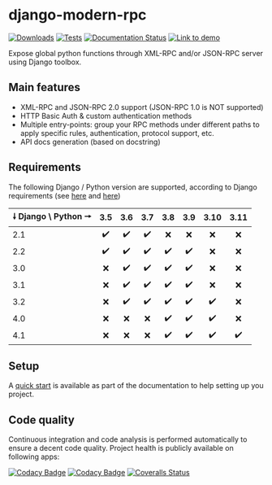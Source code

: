 # django-modern-rpc

[![Downloads](https://static.pepy.tech/personalized-badge/django-modern-rpc?period=total&units=international_system&left_color=grey&right_color=orange&left_text=Downloads)](https://pepy.tech/project/django-modern-rpc)
[![Tests](https://github.com/alorence/django-modern-rpc/actions/workflows/default.yml/badge.svg)](https://github.com/alorence/django-modern-rpc/actions/workflows/default.yml)
[![Documentation Status](https://readthedocs.org/projects/django-modern-rpc/badge/?version=latest)](https://django-modern-rpc.readthedocs.io/en/latest/?badge=main)
[![Link to demo](https://img.shields.io/badge/demo-online-informational.svg)](https://modernrpc.onrender.com)

Expose global python functions through XML-RPC and/or JSON-RPC server using Django toolbox.

## Main features

- XML-RPC and JSON-RPC 2.0 support (JSON-RPC 1.0 is NOT supported)
- HTTP Basic Auth & custom authentication methods
- Multiple entry-points: group your RPC methods under different paths to apply
specific rules, authentication, protocol support, etc.
- API docs generation (based on docstring)

## Requirements

The following Django / Python version are supported, according to Django requirements (see
[here](https://docs.djangoproject.com/fr/2.2/faq/install/#faq-python-version-support) and
[here](https://docs.djangoproject.com/fr/4.1/faq/install/#faq-python-version-support))

| 🠗 Django \ Python 🠖 | 3.5 | 3.6 | 3.7 | 3.8 | 3.9 | 3.10 | 3.11 |
|---------------------|:---:|:---:|:---:|:---:|:---:|:----:|:----:|
| 2.1                 | ✔️️  | ✔️️  | ✔️️  | ❌  | ❌  |  ❌  |  ❌  |
| 2.2                 | ✔️️  | ✔️️  | ✔️️  | ✔️️  | ✔️️  |  ❌  |  ❌  |
| 3.0                 | ❌  | ✔️️  | ✔️️  | ✔️️  | ✔️️  |  ❌  |  ❌  |
| 3.1                 | ❌  | ✔️️  | ✔️️  | ✔️️  | ✔️️  |  ❌  |  ❌  |
| 3.2                 | ❌  | ✔️️  | ✔️️  | ✔️️  | ✔️️  |  ✔️️  |  ❌  |
| 4.0                 | ❌  | ❌  | ❌  | ✔️️  | ✔️️  |  ✔️️  |  ❌  |
| 4.1                 | ❌  | ❌  | ❌  | ✔️️  | ✔️️  |  ✔️️  |  ✔️️  |

## Setup

A [quick start](https://django-modern-rpc.readthedocs.io/en/latest/basics/quickstart.html) is available as part
of the documentation to help setting up you project.

## Code quality

Continuous integration and code analysis is performed automatically to ensure a decent code quality. Project health
is publicly available on following apps:

[![Codacy Badge](https://app.codacy.com/project/badge/Grade/37607e2ecaf549b890fc6defca88c7f8)](https://www.codacy.com/gh/alorence/django-modern-rpc/dashboard?utm_source=github.com&amp;utm_medium=referral&amp;utm_content=alorence/django-modern-rpc&amp;utm_campaign=Badge_Grade)
[![Codacy Badge](https://app.codacy.com/project/badge/Coverage/37607e2ecaf549b890fc6defca88c7f8)](https://www.codacy.com/gh/alorence/django-modern-rpc/dashboard?utm_source=github.com&utm_medium=referral&utm_content=alorence/django-modern-rpc&utm_campaign=Badge_Coverage)
[![Coveralls Status](https://coveralls.io/repos/github/alorence/django-modern-rpc/badge.svg)](https://coveralls.io/github/alorence/django-modern-rpc)
